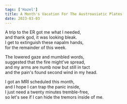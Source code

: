 ```yaml
---
tags: ['Hazel']
title: A Month's Vacation For The Austroasiatic Plates
date: 2023-03-03
---
```


A trip to the ER got me what I needed,  
and thank god, it was looking bleak.  
I get to extinguish these napalm hands,  
for the remainder of this week.

The lowered gaze and mumbled words,  
suggested that the fire might've spread,  
and my arms are numb now but still in tact   
and the pain's found second wind in my head.

I got an MRI scheduled this month,  
and I hope I can trap the panic inside,  
I just need a twenty minutes tremble-free,  
so let's see if I can hide the tremors inside of me.
